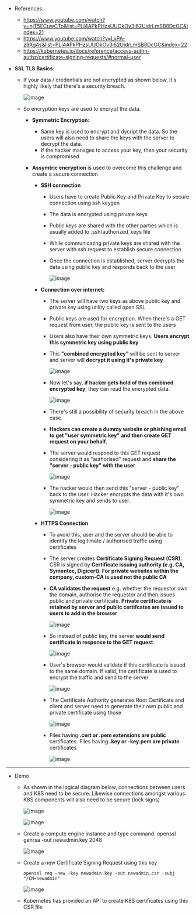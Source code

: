 - References:
  - https://www.youtube.com/watch?v=njT5ECuwCTo&list=PLl4APkPHzsUUOkOv3i62UidrLmSB8DcGC&index=21
  - https://www.youtube.com/watch?v=LvPA-z8Xg4s&list=PLl4APkPHzsUUOkOv3i62UidrLmSB8DcGC&index=22
  - https://kubernetes.io/docs/reference/access-authn-authz/certificate-signing-requests/#normal-user


- **SSL TLS Basics:**
  - If your data / credentials are not encrypted as shown below, it's highly likely that there's a security breach.

    ![image](https://github.com/user-attachments/assets/36b7d1ec-b997-4906-82e3-ac1ac383d67f)

  - So encryption keys are used to encrypt the data.
    - **Symmetric Encryption:**
      - Same key is used to encrypt and dycript the data. So the users will also need to share the keys with the server to decrypt the data.
      - If the hacker manages to access your key, then your security is compromised

    - **Assymtric encryption** is used to overcome this challenge and create a secure connection
      - **SSH connection**
        - Users have to create Public Key and Private Key to secure connection using ssh keygen
        - The data is encrypted using private keys
        - Public keys are shared with the other parties which is usually added to .ssh/authorized_keys file
        - While communicating private keys are shared with the server with ssh request to establish secure connection
        - Once the connection is established, server decrypts the data using public key and responds back to the user
 
          ![image](https://github.com/user-attachments/assets/764c14a2-384e-4668-9cbe-a755222c8e14)


      - **Connection over internet:**
        - The server will have two keys as above public key and private key using utility called open SSL
        - Public keys are used for encryption. When there's a GET request from user, the public key is sent to the users
        - Users also have their own symmetric keys. **Users encrypt this symmetric key using public key**
        - This **"combined encrypted key"** will be sent to server and server will **decrypt it using it's private key**
     
           ![image](https://github.com/user-attachments/assets/f5a44fcb-0576-432a-9288-ece5090c64b1)

        - Now let's say, **if hacker gets hold of this combined encrypted key**, they can read the encrypted data.
     
           ![image](https://github.com/user-attachments/assets/07b4dff2-dd91-4091-a466-7e990134ec15)
 
        - There's still a possibility of security breach in the above case.

        - **Hackers can create a dummy website or phishing email to get "user symmetric key" and then create GET request on your behalf.**

        - The server would respond to this GET request considering it as "authorised" request and **share the "server - public key" with the user**
     
           ![image](https://github.com/user-attachments/assets/159e8e19-1de1-45f3-8646-6d4975803c63)

        - The hacker would then send this "server - public key" back to the user. Hacker encrypts the data with it's own symmetric key and sends to user.
     
           ![image](https://github.com/user-attachments/assets/02ae6de4-ba35-4429-8ea9-012d8b7efa29)
  
      - **HTTPS Connection**
        - To avoid this, user and the server should be able to identify the legitimate / authorised traffic using certificates  

        - The server creates **Certificate Signing Request (CSR).** CSR is signed by **Certificate issuing authority (e.g. CA, Symentec, Digicert)**. **For private websites within the company, custom-CA is used not the public CA**

        - **CA validates the request** e.g. whether the requestor own the domain, authorise the requestor and then issues public and private certificate. **Private certificate is retained by server and public certifcates are issued to users to add in the browser**
     
          ![image](https://github.com/user-attachments/assets/7b7dfb46-d338-4c10-9fdc-3e8f71e5fc3c)
     

        - So instead of public key, the server **would send certificate in response to the GET request**
     
          ![image](https://github.com/user-attachments/assets/d9ea29c5-8ec9-47c5-b9c4-3babe2b7ebb9)

        - User's browser would validate if this certificate is issued to the same domain. If valid, the certificate is used to encrypt the traffic and send to the server

          ![image](https://github.com/user-attachments/assets/8932c37a-2ea5-422c-909e-dba73f436786)

        - The Certificate Authority generates Root Certificate and client and server need to generate their own public and private certificate using those
     
          ![image](https://github.com/user-attachments/assets/9f27dba3-393d-45ab-9e41-551e92e5478c)

        - Files having **.cert or .pem extensions are public** certificates. Files having **.key or -key.pem are private** certificates
           
          ![image](https://github.com/user-attachments/assets/c3315299-d38b-4528-8420-8ae9f59eabfa)

    
------------------------------------------- 
- Demo
  - As shown in the logical diagram below, connections between users and K8S need to be secure. Likewise connections amongst various K8S components will also need to be secure (lock signs)

    ![image](https://github.com/user-attachments/assets/2d243849-d3c9-4366-a6d5-10e11c821e2e)

    ![image](https://github.com/user-attachments/assets/750edc2f-a469-4960-8859-42deb7788e44)

  - Create a compute engine instance and type command:
        openssl genrsa -out newadmin.key 2048

     ![image](https://github.com/user-attachments/assets/bd7f06c6-cb3e-4ef4-8fec-2c5653751b84)
 
  - Create a new Certificate Signing Request using this key

        openssl req -new -key newadmin.key -out newadmin.csr -subj "/CN=newadmin"

     ![image](https://github.com/user-attachments/assets/db0ca339-addc-4ab4-9cb7-adb9823c6741)

  - Kubernetes has provided an API to create K8S certificates using this CSR file
